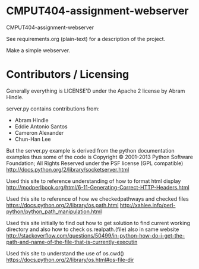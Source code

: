 CMPUT404-assignment-webserver
=============================

CMPUT404-assignment-webserver

See requirements.org (plain-text) for a description of the project.

Make a simple webserver.

Contributors / Licensing
========================

Generally everything is LICENSE'D under the Apache 2 license by Abram Hindle.

server.py contains contributions from:

* Abram Hindle
* Eddie Antonio Santos
* Cameron Alexander
* Chun-Han Lee

But the server.py example is derived from the python documentation
examples thus some of the code is Copyright © 2001-2013 Python
Software Foundation; All Rights Reserved under the PSF license (GPL
compatible) http://docs.python.org/2/library/socketserver.html

Used this site to reference understanding of how to format html display
http://modperlbook.org/html/6-11-Generating-Correct-HTTP-Headers.html

Used this site to reference of how we checkedpathways and checked files
https://docs.python.org/2/library/os.path.html
http://xahlee.info/perl-python/python_path_manipulation.html

Used this site initially to find out how to get solution to find current working directory and also 
how to check os.realpath.(file) also in same website
http://stackoverflow.com/questions/50499/in-python-how-do-i-get-the-path-and-name-of-the-file-that-is-currently-executin

Used this site to understand the use of os.cwd() https://docs.python.org/2/library/os.html#os-file-dir